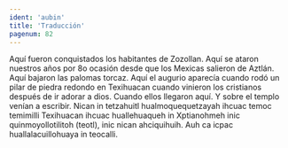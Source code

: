 ```yaml
---
ident: 'aubin'
title: 'Traducción'
pagenum: 82
---
```

Aquí fueron conquistados los habitantes de Zozollan.
Aquí se ataron nuestros años por 8o ocasión desde que los Mexicas salieron de Aztlán.
Aquí bajaron las palomas torcaz. 
Aquí el augurio aparecía cuando rodó un pilar de piedra redondo en Texihuacan cuando vinieron los cristianos después de ir adorar a dios.  Cuando ellos llegaron aquí. Y sobre el templo venían a escribir.
Nican in tetzahuitl hualmoquequetzayah ihcuac temoc temimilli Texihuacan ihcuac huallehuaqueh in Xptianohmeh inic quinmoyollotilitoh (teotl), inic nican ahciquihuih. Auh ca icpac huallalacuillohuaya in teocalli.
